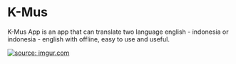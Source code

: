 # K-Mus
K-Mus App is an app that can translate two language english - indonesia or indonesia - english with offline, easy to use and useful. 

<a href="https://imgur.com/aNy6rUb"><img src="https://i.imgur.com/aNy6rUb.gif" title="source: imgur.com" /></a>

